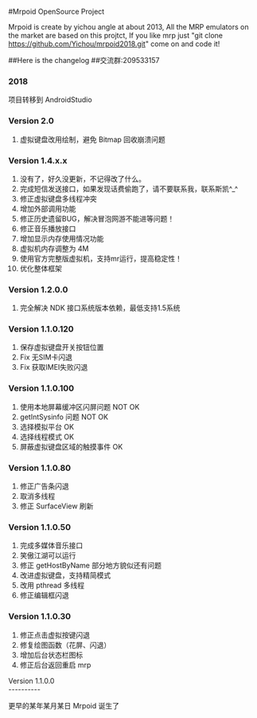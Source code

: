 #Mrpoid OpenSource Project

Mrpoid is create by yichou angle at about 2013, All the MRP emulators on the market are based on this projtct, If you like mrp just "git clone https://github.com/Yichou/mrpoid2018.git" come on and code it! 

##Here is the changelog
##交流群:209533157

### 2018
项目转移到 AndroidStudio 

<h3>Version 2.0</h3>
<ol>
	<li>虚拟键盘改用绘制，避免 Bitmap 回收崩溃问题</li>
</ol>

<h3>Version 1.4.x.x</h3>
<ol>
	<li>没有了，好久没更新，不记得改了什么。</li>
	<li>完成短信发送接口，如果发现话费偷跑了，请不要联系我，联系斯凯^_^</li>
	<li>修正虚拟键盘多线程冲突</li>
	<li>增加外部调用功能</li>
	<li>修正历史遗留BUG，解决冒泡网游不能进等问题！</li>
	<li>修正音乐播放接口</li>
	<li>增加显示内存使用情况功能</li>
	<li>虚拟机内存调整为 4M</li>
	<li>使用官方完整版虚拟机，支持mr运行，提高稳定性！</li>
	<li>优化整体框架</li>
</ol>

<h3>Version 1.2.0.0</h3>
<ol>
	<li>完全解决 NDK 接口系统版本依赖，最低支持1.5系统</li>
</ol>

<h3>Version 1.1.0.120</h3>
<ol>
	<li>保存虚拟键盘开关按钮位置</li>
	<li>Fix 无SIM卡闪退</li>
	<li>Fix 获取IMEI失败闪退</li>
</ol>

<h3>Version 1.1.0.100</h3>
<ol>
	<li>使用本地屏幕缓冲区闪屏问题 NOT OK</li>
	<li>getIntSysinfo 问题 NOT OK</li>
	<li>选择模拟平台 OK</li>
	<li>选择线程模式 OK</li>
	<li>屏蔽虚拟键盘区域的触摸事件 OK</li>
</ol>

<h3>Version 1.1.0.80</h3>
<ol>
	<li>修正广告条闪退</li>
	<li>取消多线程</li>
	<li>修正 SurfaceView 刷新</li>
</ol>

<h3>Version 1.1.0.50</h3>
<ol>
	<li>完成多媒体音乐接口</li>
	<li>笑傲江湖可以运行</li>
	<li>修正 getHostByName 部分地方貌似还有问题</li>
	<li>改进虚拟键盘，支持精简模式</li>
	<li>改用 pthread 多线程</li>
	<li>修正编辑框闪退</li>
</ol>

<h3>Version 1.1.0.30</h3>
<ol>
	<li>修正点击虚拟按键闪退</li>
	<li>修复绘图函数（花屏、闪退）</li>
	<li>增加后台状态栏图标</li>
	<li>修正后台返回重启 mrp</li>
</ol>

<p>Version 1.1.0.0<br>----------</p>
更早的某年某月某日 Mrpoid 诞生了
